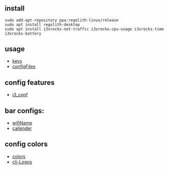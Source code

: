 # 

## install

```
sudo add-apt-repository ppa:regolith-linux/release
sudo apt install regolith-desktop
sudo apt install i3xrocks-net-traffic i3xrocks-cpu-usage i3xrocks-time i3xrocks-battery
```

## usage

* [keys](keys.md)
* [configFiles](configFiles.md)

## config features

* [i3_conf](i3_conf.md)

## bar configs:
* [wifiName](barChanges/wifiName.md)
* [callender](barChanges/callender.md)


## config colors

* [colors](colors.md)
* [cli-Logos](cliLogos.md)
